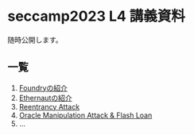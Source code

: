 # seccamp2023 L4 講義資料

随時公開します。

## 一覧
1. [Foundryの紹介](foundry)
2. [Ethernautの紹介](ethernaut)
3. [Reentrancy Attack](reentrancy)
4. [Oracle Manipulation Attack & Flash Loan](oracle-manipulation)
5. ...
